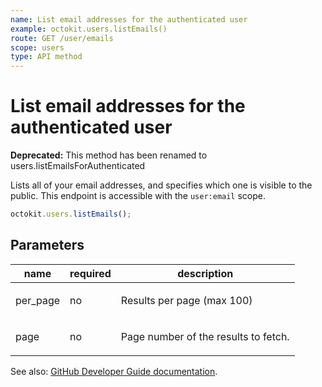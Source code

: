 ```yaml
---
name: List email addresses for the authenticated user
example: octokit.users.listEmails()
route: GET /user/emails
scope: users
type: API method
---
```


# List email addresses for the authenticated user

**Deprecated:** This method has been renamed to users.listEmailsForAuthenticated

Lists all of your email addresses, and specifies which one is visible to the public. This endpoint is accessible with the `user:email` scope.

```js
octokit.users.listEmails();
```

## Parameters

<table>
  <thead>
    <tr>
      <th>name</th>
      <th>required</th>
      <th>description</th>
    </tr>
  </thead>
  <tbody>
    <tr><td>per_page</td><td>no</td><td>

Results per page (max 100)

</td></tr>
<tr><td>page</td><td>no</td><td>

Page number of the results to fetch.

</td></tr>
  </tbody>
</table>

See also: [GitHub Developer Guide documentation](https://developer.github.com/v3/users/emails/#list-email-addresses-for-the-authenticated-user).
